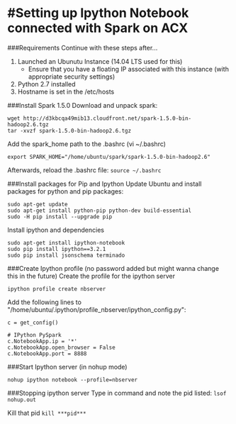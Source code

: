 #Setting up Ipython Notebook connected with Spark on ACX
==========================

###Requirements
Continue with these steps after...

1. Launched an Ubunutu Instance (14.04 LTS used for this)
	* Ensure that you have a floating IP associated with this instance (with appropriate security settings)
2. Python 2.7 installed
3. Hostname is set in the /etc/hosts

###Install Spark 1.5.0
Download and unpack spark:
```
wget http://d3kbcqa49mib13.cloudfront.net/spark-1.5.0-bin-hadoop2.6.tgz
tar -xvzf spark-1.5.0-bin-hadoop2.6.tgz
```

Add the spark_home path to the .bashrc (vi ~/.bashrc)
```
export SPARK_HOME="/home/ubuntu/spark/spark-1.5.0-bin-hadoop2.6"
```

Afterwards, reload the .bashrc file:
```source ~/.bashrc```

###Install packages for Pip and Ipython
Update Ubuntu and install packages for python and pip packages:
```
sudo apt-get update
sudo apt-get install python-pip python-dev build-essential
sudo -H pip install --upgrade pip
```

Install ipython and dependencies
```
sudo apt-get install ipython-notebook
sudo pip install ipython==3.2.1
sudo pip install jsonschema terminado
```

###Create Ipython profile (no password added but might wanna change this in the future)
Create the profile for the ipython server
```
ipython profile create nbserver
```

Add the following lines to "/home/ubuntu/.ipython/profile_nbserver/ipython_config.py":
```
c = get_config()

# IPython PySpark
c.NotebookApp.ip = '*'
c.NotebookApp.open_browser = False
c.NotebookApp.port = 8888
```

###Start Ipython server (in nohup mode)
```
nohup ipython notebook --profile=nbserver
```

###Stopping ipython server
Type in command and note the pid listed:
```lsof nohup.out```

Kill that pid
```kill ***pid***```